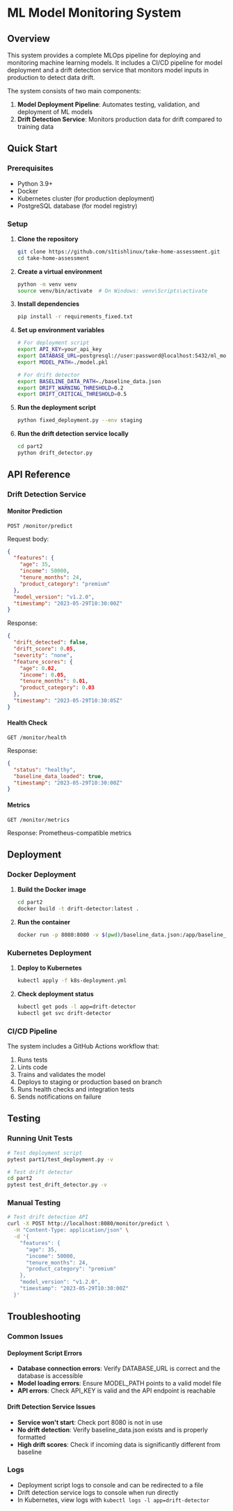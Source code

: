# ML Model Monitoring System

## Overview
This system provides a complete MLOps pipeline for deploying and monitoring machine learning models. It includes a CI/CD pipeline for model deployment and a drift detection service that monitors model inputs in production to detect data drift.

The system consists of two main components:
1. **Model Deployment Pipeline**: Automates testing, validation, and deployment of ML models
2. **Drift Detection Service**: Monitors production data for drift compared to training data

## Quick Start

### Prerequisites
- Python 3.9+
- Docker
- Kubernetes cluster (for production deployment)
- PostgreSQL database (for model registry)

### Setup

1. **Clone the repository**
   ```bash
   git clone https://github.com/s1tishlinux/take-home-assessment.git
   cd take-home-assessment
   ```

2. **Create a virtual environment**
   ```bash
   python -m venv venv
   source venv/bin/activate  # On Windows: venv\Scripts\activate
   ```

3. **Install dependencies**
   ```bash
   pip install -r requirements_fixed.txt
   ```

4. **Set up environment variables**
   ```bash
   # For deployment script
   export API_KEY=your_api_key
   export DATABASE_URL=postgresql://user:password@localhost:5432/ml_models
   export MODEL_PATH=./model.pkl
   
   # For drift detector
   export BASELINE_DATA_PATH=./baseline_data.json
   export DRIFT_WARNING_THRESHOLD=0.2
   export DRIFT_CRITICAL_THRESHOLD=0.5
   ```

5. **Run the deployment script**
   ```bash
   python fixed_deployment.py --env staging
   ```

6. **Run the drift detection service locally**
   ```bash
   cd part2
   python drift_detector.py
   ```

## API Reference

### Drift Detection Service

#### Monitor Prediction
```
POST /monitor/predict
```

Request body:
```json
{
  "features": {
    "age": 35,
    "income": 50000,
    "tenure_months": 24,
    "product_category": "premium"
  },
  "model_version": "v1.2.0",
  "timestamp": "2023-05-29T10:30:00Z"
}
```

Response:
```json
{
  "drift_detected": false,
  "drift_score": 0.05,
  "severity": "none",
  "feature_scores": {
    "age": 0.02,
    "income": 0.05,
    "tenure_months": 0.01,
    "product_category": 0.03
  },
  "timestamp": "2023-05-29T10:30:05Z"
}
```

#### Health Check
```
GET /monitor/health
```

Response:
```json
{
  "status": "healthy",
  "baseline_data_loaded": true,
  "timestamp": "2023-05-29T10:30:00Z"
}
```

#### Metrics
```
GET /monitor/metrics
```

Response: Prometheus-compatible metrics

## Deployment

### Docker Deployment

1. **Build the Docker image**
   ```bash
   cd part2
   docker build -t drift-detector:latest .
   ```

2. **Run the container**
   ```bash
   docker run -p 8080:8080 -v $(pwd)/baseline_data.json:/app/baseline_data.json drift-detector:latest
   ```

### Kubernetes Deployment

1. **Deploy to Kubernetes**
   ```bash
   kubectl apply -f k8s-deployment.yml
   ```

2. **Check deployment status**
   ```bash
   kubectl get pods -l app=drift-detector
   kubectl get svc drift-detector
   ```

### CI/CD Pipeline

The system includes a GitHub Actions workflow that:
1. Runs tests
2. Lints code
3. Trains and validates the model
4. Deploys to staging or production based on branch
5. Runs health checks and integration tests
6. Sends notifications on failure

## Testing

### Running Unit Tests
```bash
# Test deployment script
pytest part1/test_deployment.py -v

# Test drift detector
cd part2
pytest test_drift_detector.py -v
```

### Manual Testing
```bash
# Test drift detection API
curl -X POST http://localhost:8080/monitor/predict \
  -H "Content-Type: application/json" \
  -d '{
    "features": {
      "age": 35,
      "income": 50000,
      "tenure_months": 24,
      "product_category": "premium"
    },
    "model_version": "v1.2.0",
    "timestamp": "2023-05-29T10:30:00Z"
  }'
```

## Troubleshooting

### Common Issues

#### Deployment Script Errors
- **Database connection errors**: Verify DATABASE_URL is correct and the database is accessible
- **Model loading errors**: Ensure MODEL_PATH points to a valid model file
- **API errors**: Check API_KEY is valid and the API endpoint is reachable

#### Drift Detection Service Issues
- **Service won't start**: Check port 8080 is not in use
- **No drift detection**: Verify baseline_data.json exists and is properly formatted
- **High drift scores**: Check if incoming data is significantly different from baseline

### Logs
- Deployment script logs to console and can be redirected to a file
- Drift detection service logs to console when run directly
- In Kubernetes, view logs with `kubectl logs -l app=drift-detector`